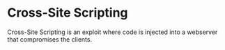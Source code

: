 # Cross-Site Scripting
Cross-Site Scripting is an exploit where code is injected into a webserver that compromises the clients.
